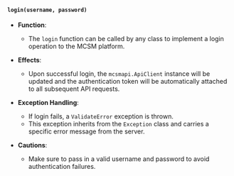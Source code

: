 #### `login(username, password)`

- **Function**:
  - The `login` function can be called by any class to implement a login operation to the MCSM platform.

- **Effects**:
  - Upon successful login, the `mcsmapi.ApiClient` instance will be updated and the authentication token will be automatically attached to all subsequent API requests.

- **Exception Handling**:
  - If login fails, a `ValidateError` exception is thrown.
  - This exception inherits from the `Exception` class and carries a specific error message from the server.

- **Cautions**:
  - Make sure to pass in a valid username and password to avoid authentication failures.